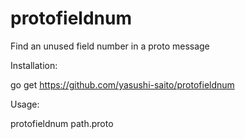 # protofieldnum

Find an unused field number in a proto message

Installation:

   go get https://github.com/yasushi-saito/protofieldnum

Usage:

   protofieldnum path.proto
